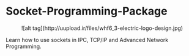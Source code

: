 # Socket-Programming-Package

<center>
![alt tag](http://uupload.ir/files/whf6_3-electric-logo-design.jpg)
</center>

Learn how to use sockets in IPC, TCP/IP and Advanced Network Programming.
